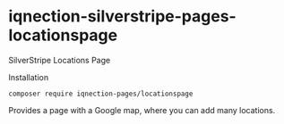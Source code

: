 # iqnection-silverstripe-pages-locationspage
SilverStripe Locations Page

Installation
```
composer require iqnection-pages/locationspage
```

Provides a page with a Google map, where you can add many locations.
